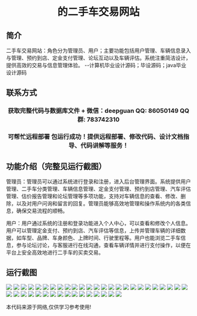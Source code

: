 <p><h1 align="center">的二手车交易网站</h1></p>

## 简介
二手车交易网站：角色分为管理员、用户；主要功能包括用户管理、车辆信息录入与管理、预约到店、定金支付管理、论坛互动以及车辆评估。系统注重简洁设计，提供高效的交易与信息管理体验。    --计算机毕业设计源码；毕设源码；java毕业设计源码


## 联系方式
<p><h3 align="center">获取完整代码与数据库文件 + 微信：deepguan QQ: 86050149 QQ群: 783742310</h3></p>
<p><h3 align="center">可帮忙远程部署 包运行成功！提供远程部署、修改代码、设计文档指导、代码讲解等服务！</h3></p>

## 功能介绍（完整见运行截图）
管理员：管理员可以通过系统进行登录和注册，进入后台管理界面。系统提供用户管理、二手车分类管理、车辆信息管理、定金支付管理、预约到店管理、汽车评估管理、估价报告管理和论坛管理等多项功能，支持对车辆信息的查看、修改、删除，以及对用户问询和留言的回复。管理员能够高效地管理和操作系统内的各类信息，确保交易流程的顺畅。

用户：用户通过系统的注册和登录功能进入个人中心，可以查看和修改个人信息。用户可以管理定金支付、预约到店、汽车评估等信息，上传并管理车辆的详细数据，如车型、品牌、车身颜色、上牌时间、行驶里程等。用户也能浏览二手车信息，参与论坛讨论，与客服进行在线沟通，查看车辆详情并进行支付操作，以便在平台上安全高效地进行二手车的买卖交易。


## 运行截图
![](img/001.jpg)
![](img/002.jpg)
![](img/003.jpg)
![](img/004.jpg)
![](img/005.jpg)
![](img/006.jpg)
![](img/007.jpg)
![](img/008.jpg)
![](img/009.jpg)
![](img/010.jpg)
![](img/011.jpg)
![](img/012.jpg)
![](img/013.jpg)
![](img/014.jpg)
![](img/015.jpg)
![](img/016.jpg)
![](img/017.jpg)
![](img/018.jpg)
![](img/019.jpg)
![](img/020.jpg)
![](img/021.jpg)
![](img/022.jpg)
![](img/023.jpg)
![](img/024.jpg)
![](img/025.jpg)
![](img/026.jpg)
![](img/027.jpg)
![](img/028.jpg)
![](img/029.jpg)
![](img/030.jpg)
![](img/031.jpg)
![](img/032.jpg)
![](img/033.jpg)
![](img/034.jpg)
![](img/035.jpg)
![](img/036.jpg)
![](img/037.jpg)
![](img/038.jpg)
![](img/039.jpg)
![](img/040.jpg)
![](img/041.jpg)

<p>本代码来源于网络,仅供学习参考使用!</p>
